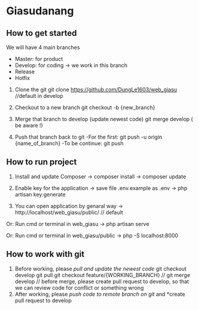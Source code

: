 # Giasudanang

## How to get started
We will have 4 main branches
- Master: for product
- Develop: for coding -> we work in this branch
- Release
- Hotfix

1. Clone the git
git clone https://github.com/DungLe1603/web_giasu //default in develop

2. Checkout to a new branch
git checkout -b {new_branch}

3. Merge that branch to develop (update newest code)
git merge develop ( be aware !)

3. Push that branch back to git
-For the first: git push -u origin {name_of_branch}
-To be continue: git push

## How to run project
1. Install and update Composer
    -> composer install
    -> composer update
    
2. Enable key for the application
    -> save file .env.example as .env
    -> php artisan key:generate
    
3. You can open application by genaral way
    -> http://localhost/web_giasu/public/  // default
    
Or: Run cmd or terminal in web_giasu 
	-> php artisan serve
    
Or: Run cmd or terminal in web_giasu/public
	-> php -S localhost:8000

## How to work with git
1. Before working, please *pull and update the newest code*
git checkout develop
git pull
git checkout feature/{WORKING_BRANCH}
// git merge develop
// before merge, please create pull request to develop, so that we can review code for conflict or something wrong 
2. After working, please *push code to remote branch on git* and *create pull request to develop

